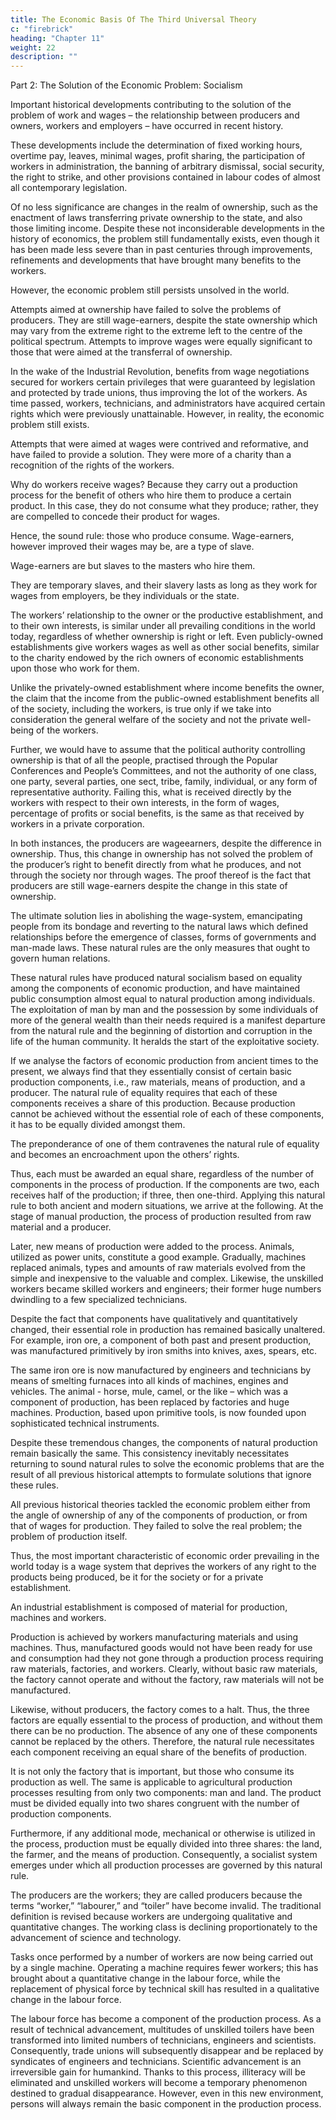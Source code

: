 ```yaml
---
title: The Economic Basis Of The Third Universal Theory
c: "firebrick"
heading: "Chapter 11"
weight: 22
description: ""
---
```



Part 2: The Solution of the Economic Problem: Socialism


Important historical developments contributing to the solution of the problem of work and wages – the relationship between producers and owners, workers and employers – have occurred in recent history.

These developments include the determination of fixed working hours, overtime pay, leaves, minimal wages, profit sharing, the participation of workers in administration, the banning of arbitrary dismissal, social security, the right to strike, and other provisions contained in labour codes of almost all contemporary legislation.

Of no less significance are changes in the realm of ownership, such as the enactment of laws transferring private ownership to the state, and also those limiting income. Despite these not inconsiderable developments in the history of economics, the problem still fundamentally exists, even though it has been made less severe than in past centuries through improvements, refinements and developments that have brought many benefits to the workers.

However, the economic problem still persists unsolved in the world.

Attempts aimed at ownership have failed to solve the problems of producers. They are still wage-earners, despite the state ownership which may vary from the extreme right to the extreme left to the centre of the political spectrum. Attempts to improve wages were equally significant to those that were aimed at the transferral of ownership. 

In the wake of the Industrial Revolution, benefits from wage negotiations secured for workers certain privileges that were guaranteed by legislation and protected by trade unions, thus improving the lot of the workers. As time passed, workers, technicians, and administrators have acquired certain rights which were previously unattainable. However, in reality, the economic problem still exists.

Attempts that were aimed at wages were contrived and reformative, and have failed to provide a solution. They were more of a charity than a recognition of the rights of the workers. 

Why do workers receive wages? Because they carry out a production process for the benefit of others who hire them to produce a certain product. In this case, they do not consume what they produce; rather, they are compelled to concede their product for wages. 

Hence, the sound rule: those who produce consume. Wage-earners, however improved their wages may be, are a type of slave.

Wage-earners are but slaves to the masters who hire them.

They are temporary slaves, and their slavery lasts as long as they work for wages from employers, be they individuals or the state.

The workers’ relationship to the owner or the productive establishment, and to their own interests, is similar under all prevailing conditions in the world today, regardless of whether ownership is right or left. Even publicly-owned establishments give workers wages as well as other social benefits, similar to the charity endowed by the rich owners of economic establishments upon those who work for them.


Unlike the privately-owned establishment where income benefits the owner, the claim that the income from the public-owned establishment benefits all of the society, including the workers, is true only if we take into consideration the general welfare of the society and not the private well-being of the workers. 

Further, we would have to assume that the political authority controlling ownership is that of all the people, practised through the Popular Conferences and People’s Committees, and not the authority of one class, one party, several parties, one sect, tribe, family, individual, or any form of representative authority. Failing this, what is received directly by the workers with respect to their own interests, in the form of wages, percentage of profits or social benefits, is the same as that received by workers in a private corporation.

In both instances, the producers are wageearners, despite the difference in ownership. Thus, this change in ownership has not solved the problem of the producer’s right to benefit directly from what he produces, and not through the society nor through wages. The proof thereof is the fact that producers are still wage-earners despite the change in this state of ownership.

The ultimate solution lies in abolishing the wage-system, emancipating people from its bondage and reverting to the natural laws which defined relationships before the emergence of classes, forms of governments and man-made laws. These natural rules are the only measures that ought to govern human relations.

These natural rules have produced natural socialism based on equality among the components of economic production, and have maintained public consumption almost equal to natural production among individuals. The exploitation of man by man and the possession by some individuals of more of the general wealth than their needs required is a manifest departure from the natural rule and the beginning of distortion and corruption in the life of the human community. It heralds the start of the exploitative society.

If we analyse the factors of economic production from ancient times to the present, we always find that they essentially consist of certain basic production components, i.e., raw materials, means of production, and a producer. The natural rule of equality requires that each of these components receives a share of this production. Because production cannot be achieved without the essential role of each of these components, it has to be equally divided amongst them. 

The preponderance of one of them contravenes the natural rule of equality and becomes an encroachment upon the others’ rights.

Thus, each must be awarded an equal share, regardless of the number of components in the process of production. If the components are two, each receives half of the production; if three, then one-third. Applying this natural rule to both ancient and modern situations, we arrive at the following. At the stage of manual production, the process of production resulted from raw material and a producer. 

Later, new means of production were added to the process. Animals, utilized as power units, constitute a good example. Gradually, machines replaced animals, types and amounts of raw materials evolved from the simple and inexpensive to the valuable and complex. Likewise, the unskilled workers became skilled workers and engineers; their former huge numbers dwindling to a few specialized technicians.

Despite the fact that components have qualitatively and quantitatively changed, their essential role in production has remained basically unaltered. For example, iron ore, a component of both past and present production, was manufactured primitively by iron smiths into knives, axes, spears, etc. 

The same iron ore is now manufactured by engineers and technicians by means of smelting furnaces into all kinds of machines, engines and vehicles. The animal - horse, mule, camel, or the like – which was a component of production, has been replaced by factories and huge machines. Production, based upon primitive tools, is now founded upon sophisticated technical instruments.

Despite these tremendous changes, the components of natural production remain basically the same. This consistency inevitably necessitates returning to sound natural rules to solve the economic problems that are the result of all previous historical attempts to formulate solutions that ignore these rules.

All previous historical theories tackled the economic problem either from the angle of ownership of any of the components of production, or from that of wages for production. They failed to solve the real problem; the problem of production itself.

Thus, the most important characteristic of economic order prevailing in the world today is a wage system that deprives the workers of any right to the products being produced, be it for the society or for a private establishment.

An industrial establishment is composed of material for production, machines and workers. 

Production is achieved by workers manufacturing materials and using machines. Thus, manufactured goods would not have been ready for use and consumption had they not gone through a production process requiring raw materials, factories, and workers. Clearly, without basic raw materials, the factory cannot operate and without the factory, raw materials will not be manufactured.

Likewise, without producers, the factory comes to a halt. Thus, the three factors are equally essential to the process of production, and without them there can be no production. The absence of any one of these components cannot be replaced by the others. Therefore, the natural rule necessitates each component receiving an equal share of the benefits of production. 

It is not only the factory that is important, but those who consume its production as well. The same is applicable to agricultural production processes resulting from only two components: man and land. The product must be divided equally into two shares congruent with the number of production components.

Furthermore, if any additional mode, mechanical or otherwise is utilized in the process, production must be equally divided into three shares: the land, the farmer, and the means of production. Consequently, a socialist system emerges under which all production processes are governed by this natural rule.

The producers are the workers; they are called producers because the terms “worker,” “labourer,” and “toiler” have become invalid. The traditional definition is revised because workers are undergoing qualitative and quantitative changes. The working class is declining proportionately to the advancement of science and technology.

Tasks once performed by a number of workers are now being carried out by a single machine. Operating a machine requires fewer workers; this has brought about a quantitative change in the labour force, while the replacement of physical force by technical skill has resulted in a qualitative change in the labour force.

The labour force has become a component of the production process. As a result of technical advancement, multitudes of unskilled toilers have been transformed into limited numbers of technicians, engineers and scientists. Consequently, trade unions will subsequently disappear and be replaced by syndicates of engineers and technicians. Scientific advancement is an irreversible gain for humankind. Thanks to this process, illiteracy will be eliminated and unskilled workers will become a temporary phenomenon destined to gradual disappearance. However, even in this new environment, persons will always remain the basic component in the production process.
